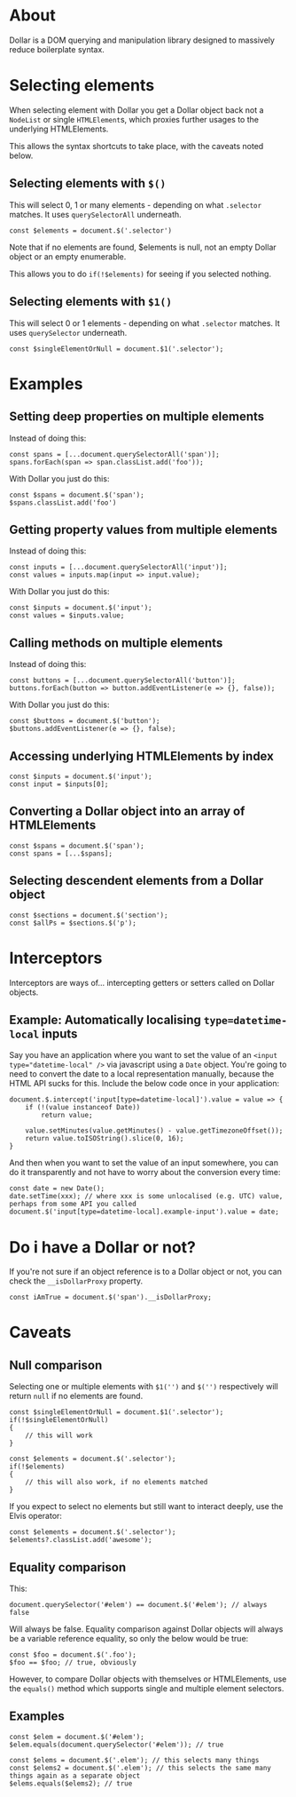 # About

Dollar is a DOM querying and manipulation library designed to massively reduce boilerplate syntax.

# Selecting elements

When selecting element with Dollar you get a Dollar object back not a `NodeList` or single `HTMLElement`s, which proxies further usages to the underlying HTMLElements.

This allows the syntax shortcuts to take place, with the caveats noted below.

## Selecting elements with `$()`

This will select 0, 1 or many elements - depending on what `.selector` matches. It uses `querySelectorAll` underneath.

```
const $elements = document.$('.selector')
```

Note that if no elements are found, $elements is null, not an empty Dollar object or an empty enumerable. 

This allows you to do `if(!$elements)` for seeing if you selected nothing.

## Selecting elements with `$1()`

This will select 0 or 1 elements - depending on what `.selector` matches. It uses `querySelector` underneath.

```
const $singleElementOrNull = document.$1('.selector');
```

# Examples

## Setting deep properties on multiple elements

Instead of doing this:

```
const spans = [...document.querySelectorAll('span')];
spans.forEach(span => span.classList.add('foo'));
```

With Dollar you just do this:

```
const $spans = document.$('span');
$spans.classList.add('foo')
```

## Getting property values from multiple elements

Instead of doing this:

```
const inputs = [...document.querySelectorAll('input')];
const values = inputs.map(input => input.value);
```

With Dollar you just do this:

```
const $inputs = document.$('input');
const values = $inputs.value;
```

## Calling methods on multiple elements


Instead of doing this:

```
const buttons = [...document.querySelectorAll('button')];
buttons.forEach(button => button.addEventListener(e => {}, false));
```

With Dollar you just do this:

```
const $buttons = document.$('button');
$buttons.addEventListener(e => {}, false);
```

## Accessing underlying HTMLElements by index
```
const $inputs = document.$('input');
const input = $inputs[0];
```

## Converting a Dollar object into an array of HTMLElements
```
const $spans = document.$('span');
const spans = [...$spans];
```

## Selecting descendent elements from a Dollar object
```
const $sections = document.$('section');
const $allPs = $sections.$('p');
```

# Interceptors

Interceptors are ways of... intercepting getters or setters called on Dollar objects.

## Example: Automatically localising `type=datetime-local` inputs

Say you have an application where you want to set the value of an `<input type="datetime-local" />` via javascript using a `Date` object. You're going to need to convert the date to a local representation manually, because the HTML API sucks for this. Include the below code once in your application:

```
document.$.intercept('input[type=datetime-local]').value = value => {
	if (!(value instanceof Date))
		return value;

	value.setMinutes(value.getMinutes() - value.getTimezoneOffset());
	return value.toISOString().slice(0, 16);
}
```

And then when you want to set the value of an input somewhere, you can do it transparently and not have to worry about the conversion every time:

```
const date = new Date();
date.setTime(xxx); // where xxx is some unlocalised (e.g. UTC) value, perhaps from some API you called
document.$('input[type=datetime-local].example-input').value = date;
```

# Do i have a Dollar or not?
If you're not sure if an object reference is to a Dollar object or not, you can check the `__isDollarProxy` property.

```
const iAmTrue = document.$('span').__isDollarProxy;
```


# Caveats

## Null comparison

Selecting one or multiple elements with `$1('')` and `$('')` respectively will return `null` if no elements are found.

```
const $singleElementOrNull = document.$1('.selector');
if(!$singleElementOrNull)
{
	// this will work
}
```


```
const $elements = document.$('.selector');
if(!$elements)
{
	// this will also work, if no elements matched
}
```

If you expect to select no elements but still want to interact deeply, use the Elvis operator:


```
const $elements = document.$('.selector');
$elements?.classList.add('awesome');
```



## Equality comparison

This:

```
document.querySelector('#elem') == document.$('#elem'); // always false
```
Will always be false. Equality comparison against Dollar objects will always be a variable reference equality, so only the below would be true:

```
const $foo = document.$('.foo');
$foo == $foo; // true, obviously
```

However, to compare Dollar objects with themselves or HTMLElements, use the `equals()` method which supports single and multiple element selectors.

## Examples

```
const $elem = document.$('#elem');
$elem.equals(document.querySelector('#elem')); // true
```

```
const $elems = document.$('.elem'); // this selects many things
const $elems2 = document.$('.elem'); // this selects the same many things again as a separate object
$elems.equals($elems2); // true
```
